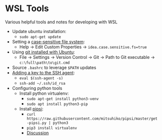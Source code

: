 # WSL Tools
Various helpful tools and notes for developing with WSL

* Update ubuntu installation:
  * ```sudo apt-get update```
* Setting a [case-sensitive file system](https://confluence.jetbrains.com/display/IDEADEV/Filesystem+Case-Sensitivity+Mismatch):
  * Help -> Edit Custom Properties -> ```idea.case.sensitive.fs=true```
* Using [git installed with Ubuntu](https://intellij-support.jetbrains.com/hc/en-us/community/posts/115000176290-Pycharm-using-WSL-s-git-):
  * File -> Settings -> Version Control -> Git -> Path to Git executable -> ```c:\full\path\to\git.cmd```
* Source ```.bashrc``` to leverage ```$PATH``` updates 
* [Adding a key to the SSH agent](https://help.github.com/articles/generating-a-new-ssh-key-and-adding-it-to-the-ssh-agent/):
  * ```eval $(ssh-agent -s)```
  * ```ssh-add ~/.ssh/id_rsa```
* Configuring python tools
  * Install python virtualenv:
    * ```sudo apt-get install python3-venv```
    * ```sudo apt install python3-pip```
  * Install [pipsi](https://github.com/mitsuhiko/pipsi):
    * ```curl https://raw.githubusercontent.com/mitsuhiko/pipsi/master/get-pipsi.py | python3```
    * ```pip3 install virtualenv```
    * [Discussion](https://www.reddit.com/r/Python/comments/7xpcnk/python_virtualenv_and_deployment/)